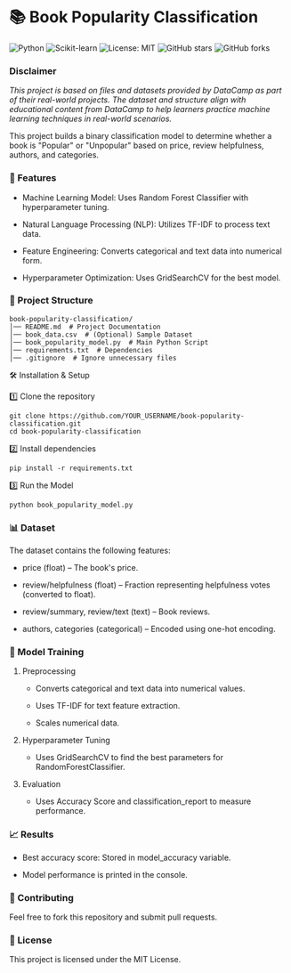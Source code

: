 # 📚 Book Popularity Classification

![Python](https://img.shields.io/badge/Python-3.8-blue)
![Scikit-learn](https://img.shields.io/badge/Scikit--learn-0.24-orange)
![License: MIT](https://img.shields.io/badge/License-MIT-green)
![GitHub stars](https://img.shields.io/github/stars/wrrnchng/book-popularity-classification)
![GitHub forks](https://img.shields.io/github/forks/wrrnchng/book-popularity-classification)

### Disclaimer
*This project is based on files and datasets provided by DataCamp as part of their real-world projects. The dataset and structure align with educational content from DataCamp to help learners practice machine learning techniques in real-world scenarios.*

This project builds a binary classification model to determine whether a book is "Popular" or "Unpopular" based on price, review helpfulness, authors, and categories.

### 🚀 Features

  - Machine Learning Model: Uses Random Forest Classifier with hyperparameter tuning.

  - Natural Language Processing (NLP): Utilizes TF-IDF to process text data.

  - Feature Engineering: Converts categorical and text data into numerical form.

  - Hyperparameter Optimization: Uses GridSearchCV for the best model.

### 📂 Project Structure

    book-popularity-classification/
    │── README.md  # Project Documentation
    │── book_data.csv  # (Optional) Sample Dataset
    │── book_popularity_model.py  # Main Python Script
    │── requirements.txt  # Dependencies
    │── .gitignore  # Ignore unnecessary files

🛠️ Installation & Setup

1️⃣ Clone the repository
    
    git clone https://github.com/YOUR_USERNAME/book-popularity-classification.git
    cd book-popularity-classification

2️⃣ Install dependencies

    pip install -r requirements.txt

3️⃣ Run the Model

    python book_popularity_model.py

### 📊 Dataset

The dataset contains the following features:

  - price (float) – The book's price.

  - review/helpfulness (float) – Fraction representing helpfulness votes (converted to float).

  - review/summary, review/text (text) – Book reviews.

  - authors, categories (categorical) – Encoded using one-hot encoding.

### 🤖 Model Training

1. Preprocessing

    - Converts categorical and text data into numerical values.

    - Uses TF-IDF for text feature extraction.

    - Scales numerical data.

2. Hyperparameter Tuning

    - Uses GridSearchCV to find the best parameters for RandomForestClassifier.

3. Evaluation

    - Uses Accuracy Score and classification_report to measure performance.

### 📈 Results

  - Best accuracy score: Stored in model_accuracy variable.

  - Model performance is printed in the console.

### 🤝 Contributing

Feel free to fork this repository and submit pull requests.

### 📜 License

This project is licensed under the MIT License.

